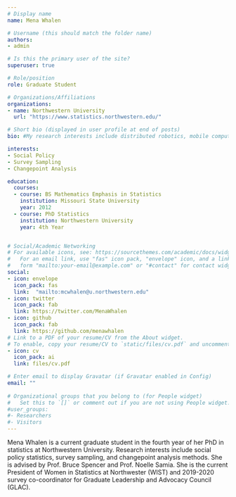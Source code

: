 ```yaml
---
# Display name
name: Mena Whalen

# Username (this should match the folder name)
authors:
- admin

# Is this the primary user of the site?
superuser: true

# Role/position
role: Graduate Student

# Organizations/Affiliations
organizations:
- name: Northwestern University
  url: "https://www.statistics.northwestern.edu/"

# Short bio (displayed in user profile at end of posts)
bio: #My research interests include distributed robotics, mobile computing and programmable matter.

interests:
- Social Policy 
- Survey Sampling
- Changepoint Analysis

education:
  courses:
  - course: BS Mathematics Emphasis in Statistics
    institution: Missouri State University
    year: 2012
  - course: PhD Statistics
    institution: Northwestern University
    year: 4th Year


# Social/Academic Networking
# For available icons, see: https://sourcethemes.com/academic/docs/widgets/#icons
#   For an email link, use "fas" icon pack, "envelope" icon, and a link in the
#   form "mailto:your-email@example.com" or "#contact" for contact widget.
social:
- icon: envelope
  icon_pack: fas
  link:  "mailto:mcwhalen@u.northwestern.edu"
- icon: twitter
  icon_pack: fab
  link: https://twitter.com/MenaWhalen
- icon: github
  icon_pack: fab
  link: https://github.com/menawhalen
# Link to a PDF of your resume/CV from the About widget.
# To enable, copy your resume/CV to `static/files/cv.pdf` and uncomment the lines below.  
- icon: cv
  icon_pack: ai
  link: files/cv.pdf

# Enter email to display Gravatar (if Gravatar enabled in Config)
email: ""
  
# Organizational groups that you belong to (for People widget)
#   Set this to `[]` or comment out if you are not using People widget.  
#user_groups:
#- Researchers
#- Visitors
---
```


Mena Whalen is a current graduate student in the fourth year of her PhD in statistics at Northwestern University. Research interests include social policy statistics, survey sampling, and changepoint analysis methods. She is advised by Prof. Bruce Spencer and Prof. Noelle Samia. She is the current President of Women in Statistics at Northwester (WIST) and 2019-2020 survey co-coordinator for Graduate Leadership and Advocacy Council (GLAC). 
